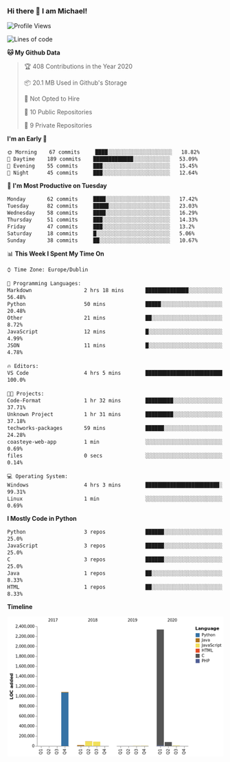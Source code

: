 ### Hi there 👋 I am Michael!

<!--START_SECTION:waka-->
![Profile Views](http://img.shields.io/badge/Profile%20Views-87-blue)

![Lines of code](https://img.shields.io/badge/From%20Hello%20World%20I%27ve%20Written-10.1%20million%20lines%20of%20code-blue)

**🐱 My Github Data** 

> 🏆 408 Contributions in the Year 2020
 > 
> 📦 20.1 MB Used in Github's Storage 
 > 
> 🚫 Not Opted to Hire
 > 
> 📜 10 Public Repositories
 > 
> 🔑 9 Private Repositories 

**I'm an Early 🐤** 

```text
🌞 Morning    67 commits     ████░░░░░░░░░░░░░░░░░░░░░   18.82% 
🌆 Daytime    189 commits    █████████████░░░░░░░░░░░░   53.09% 
🌃 Evening    55 commits     ███░░░░░░░░░░░░░░░░░░░░░░   15.45% 
🌙 Night      45 commits     ███░░░░░░░░░░░░░░░░░░░░░░   12.64%

```
📅 **I'm Most Productive on Tuesday** 

```text
Monday       62 commits     ████░░░░░░░░░░░░░░░░░░░░░   17.42% 
Tuesday      82 commits     █████░░░░░░░░░░░░░░░░░░░░   23.03% 
Wednesday    58 commits     ████░░░░░░░░░░░░░░░░░░░░░   16.29% 
Thursday     51 commits     ███░░░░░░░░░░░░░░░░░░░░░░   14.33% 
Friday       47 commits     ███░░░░░░░░░░░░░░░░░░░░░░   13.2% 
Saturday     18 commits     █░░░░░░░░░░░░░░░░░░░░░░░░   5.06% 
Sunday       38 commits     ██░░░░░░░░░░░░░░░░░░░░░░░   10.67%

```


📊 **This Week I Spent My Time On** 

```text
⌚︎ Time Zone: Europe/Dublin

💬 Programming Languages: 
Markdown                 2 hrs 18 mins       ██████████████░░░░░░░░░░░   56.48% 
Python                   50 mins             █████░░░░░░░░░░░░░░░░░░░░   20.48% 
Other                    21 mins             ██░░░░░░░░░░░░░░░░░░░░░░░   8.72% 
JavaScript               12 mins             █░░░░░░░░░░░░░░░░░░░░░░░░   4.99% 
JSON                     11 mins             █░░░░░░░░░░░░░░░░░░░░░░░░   4.78%

🔥 Editors: 
VS Code                  4 hrs 5 mins        █████████████████████████   100.0%

🐱‍💻 Projects: 
Code-Format              1 hr 32 mins        █████████░░░░░░░░░░░░░░░░   37.71% 
Unknown Project          1 hr 31 mins        █████████░░░░░░░░░░░░░░░░   37.18% 
techworks-packages       59 mins             ██████░░░░░░░░░░░░░░░░░░░   24.28% 
coasteye-web-app         1 min               ░░░░░░░░░░░░░░░░░░░░░░░░░   0.69% 
files                    0 secs              ░░░░░░░░░░░░░░░░░░░░░░░░░   0.14%

💻 Operating System: 
Windows                  4 hrs 3 mins        ████████████████████████░   99.31% 
Linux                    1 min               ░░░░░░░░░░░░░░░░░░░░░░░░░   0.69%

```

**I Mostly Code in Python** 

```text
Python                   3 repos             ██████░░░░░░░░░░░░░░░░░░░   25.0% 
JavaScript               3 repos             ██████░░░░░░░░░░░░░░░░░░░   25.0% 
C                        3 repos             ██████░░░░░░░░░░░░░░░░░░░   25.0% 
Java                     1 repos             ██░░░░░░░░░░░░░░░░░░░░░░░   8.33% 
HTML                     1 repos             ██░░░░░░░░░░░░░░░░░░░░░░░   8.33%

```


**Timeline**

![Chart not found](https://github.com/AppDevMichael/AppDevMichael/blob/master/charts/bar_graph.png) 


<!--END_SECTION:waka-->

